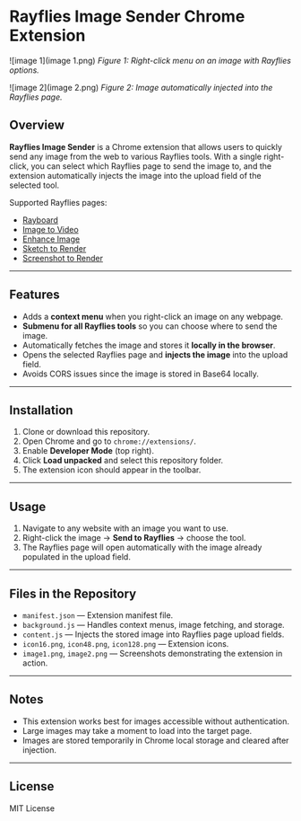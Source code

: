 # Rayflies Image Sender Chrome Extension

![image 1](image 1.png)
*Figure 1: Right-click menu on an image with Rayflies options.*

![image 2](image 2.png)
*Figure 2: Image automatically injected into the Rayflies page.*

## Overview

**Rayflies Image Sender** is a Chrome extension that allows users to quickly send any image from the web to various Rayflies tools. With a single right-click, you can select which Rayflies page to send the image to, and the extension automatically injects the image into the upload field of the selected tool.

Supported Rayflies pages:

- [Rayboard](https://dev.rayflies.ai/rayboard)
- [Image to Video](https://dev.rayflies.ai/img-to-video)
- [Enhance Image](https://dev.rayflies.ai/enhance-image)
- [Sketch to Render](https://dev.rayflies.ai/sketch-to-render)
- [Screenshot to Render](https://dev.rayflies.ai/screenshot-to-render)

---

## Features

- Adds a **context menu** when you right-click an image on any webpage.
- **Submenu for all Rayflies tools** so you can choose where to send the image.
- Automatically fetches the image and stores it **locally in the browser**.
- Opens the selected Rayflies page and **injects the image** into the upload field.
- Avoids CORS issues since the image is stored in Base64 locally.

---

## Installation

1. Clone or download this repository.
2. Open Chrome and go to `chrome://extensions/`.
3. Enable **Developer Mode** (top right).
4. Click **Load unpacked** and select this repository folder.
5. The extension icon should appear in the toolbar.

---

## Usage

1. Navigate to any website with an image you want to use.
2. Right-click the image → **Send to Rayflies** → choose the tool.
3. The Rayflies page will open automatically with the image already populated in the upload field.

---

## Files in the Repository

- `manifest.json` — Extension manifest file.  
- `background.js` — Handles context menus, image fetching, and storage.  
- `content.js` — Injects the stored image into Rayflies page upload fields.  
- `icon16.png`, `icon48.png`, `icon128.png` — Extension icons.  
- `image1.png`, `image2.png` — Screenshots demonstrating the extension in action.  

---

## Notes

- This extension works best for images accessible without authentication.  
- Large images may take a moment to load into the target page.  
- Images are stored temporarily in Chrome local storage and cleared after injection.

---

## License

MIT License
